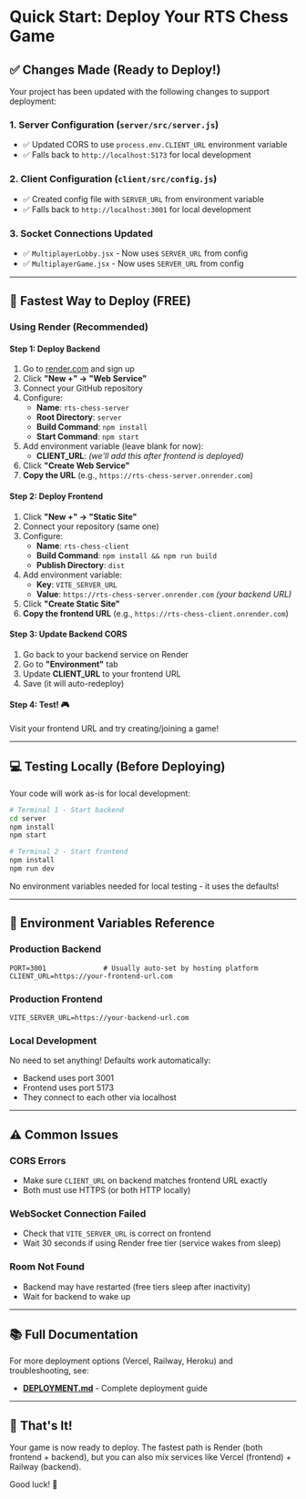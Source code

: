 # Quick Start: Deploy Your RTS Chess Game

## ✅ Changes Made (Ready to Deploy!)

Your project has been updated with the following changes to support deployment:

### 1. **Server Configuration** (`server/src/server.js`)
- ✅ Updated CORS to use `process.env.CLIENT_URL` environment variable
- ✅ Falls back to `http://localhost:5173` for local development

### 2. **Client Configuration** (`client/src/config.js`)
- ✅ Created config file with `SERVER_URL` from environment variable
- ✅ Falls back to `http://localhost:3001` for local development

### 3. **Socket Connections Updated**
- ✅ `MultiplayerLobby.jsx` - Now uses `SERVER_URL` from config
- ✅ `MultiplayerGame.jsx` - Now uses `SERVER_URL` from config

---

## 🚀 Fastest Way to Deploy (FREE)

### **Using Render** (Recommended)

#### Step 1: Deploy Backend
1. Go to [render.com](https://render.com) and sign up
2. Click **"New +" → "Web Service"**
3. Connect your GitHub repository
4. Configure:
   - **Name**: `rts-chess-server`
   - **Root Directory**: `server`
   - **Build Command**: `npm install`
   - **Start Command**: `npm start`
5. Add environment variable (leave blank for now):
   - **CLIENT_URL**: *(we'll add this after frontend is deployed)*
6. Click **"Create Web Service"**
7. **Copy the URL** (e.g., `https://rts-chess-server.onrender.com`)

#### Step 2: Deploy Frontend
1. Click **"New +" → "Static Site"**
2. Connect your repository (same one)
3. Configure:
   - **Name**: `rts-chess-client`
   - **Build Command**: `npm install && npm run build`
   - **Publish Directory**: `dist`
4. Add environment variable:
   - **Key**: `VITE_SERVER_URL`
   - **Value**: `https://rts-chess-server.onrender.com` *(your backend URL)*
5. Click **"Create Static Site"**
6. **Copy the frontend URL** (e.g., `https://rts-chess-client.onrender.com`)

#### Step 3: Update Backend CORS
1. Go back to your backend service on Render
2. Go to **"Environment"** tab
3. Update **CLIENT_URL** to your frontend URL
4. Save (it will auto-redeploy)

#### Step 4: Test! 🎮
Visit your frontend URL and try creating/joining a game!

---

## 💻 Testing Locally (Before Deploying)

Your code will work as-is for local development:

```bash
# Terminal 1 - Start backend
cd server
npm install
npm start

# Terminal 2 - Start frontend
npm install
npm run dev
```

No environment variables needed for local testing - it uses the defaults!

---

## 🔧 Environment Variables Reference

### Production Backend
```
PORT=3001              # Usually auto-set by hosting platform
CLIENT_URL=https://your-frontend-url.com
```

### Production Frontend
```
VITE_SERVER_URL=https://your-backend-url.com
```

### Local Development
No need to set anything! Defaults work automatically:
- Backend uses port 3001
- Frontend uses port 5173
- They connect to each other via localhost

---

## ⚠️ Common Issues

### CORS Errors
- Make sure `CLIENT_URL` on backend matches frontend URL exactly
- Both must use HTTPS (or both HTTP locally)

### WebSocket Connection Failed
- Check that `VITE_SERVER_URL` is correct on frontend
- Wait 30 seconds if using Render free tier (service wakes from sleep)

### Room Not Found
- Backend may have restarted (free tiers sleep after inactivity)
- Wait for backend to wake up

---

## 📚 Full Documentation

For more deployment options (Vercel, Railway, Heroku) and troubleshooting, see:
- **[DEPLOYMENT.md](./DEPLOYMENT.md)** - Complete deployment guide

---

## 🎉 That's It!

Your game is now ready to deploy. The fastest path is Render (both frontend + backend), but you can also mix services like Vercel (frontend) + Railway (backend).

Good luck! 🚀


